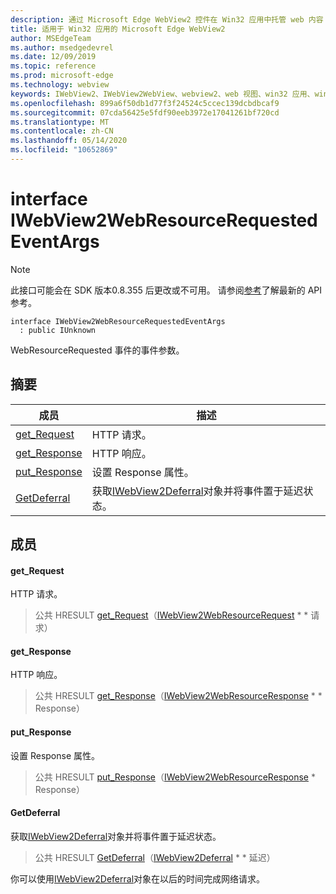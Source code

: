 ```yaml
---
description: 通过 Microsoft Edge WebView2 控件在 Win32 应用中托管 web 内容
title: 适用于 Win32 应用的 Microsoft Edge WebView2
author: MSEdgeTeam
ms.author: msedgedevrel
ms.date: 12/09/2019
ms.topic: reference
ms.prod: microsoft-edge
ms.technology: webview
keywords: IWebView2、IWebView2WebView、webview2、web 视图、win32 应用、win32、edge
ms.openlocfilehash: 899a6f50db1d77f3f24524c5ccec139dcbdbcaf9
ms.sourcegitcommit: 07cda56425e5fdf90eeb3972e17041261bf720cd
ms.translationtype: MT
ms.contentlocale: zh-CN
ms.lasthandoff: 05/14/2020
ms.locfileid: "10652869"
---
```

# interface IWebView2WebResourceRequestedEventArgs 

> [!NOTE]
> 此接口可能会在 SDK 版本0.8.355 后更改或不可用。 请参阅[参考](../../../webview2-api-reference.md)了解最新的 API 参考。

```
interface IWebView2WebResourceRequestedEventArgs
  : public IUnknown
```

WebResourceRequested 事件的事件参数。

## 摘要

 成员                        | 描述
--------------------------------|---------------------------------------------
[get_Request](#get_request) | HTTP 请求。
[get_Response](#get_response) | HTTP 响应。
[put_Response](#put_response) | 设置 Response 属性。
[GetDeferral](#getdeferral) | 获取[IWebView2Deferral](IWebView2Deferral.md)对象并将事件置于延迟状态。

## 成员

#### get_Request 

HTTP 请求。

> 公共 HRESULT [get_Request](#get_request)（[IWebView2WebResourceRequest](IWebView2WebResourceRequest.md) * * 请求）

#### get_Response 

HTTP 响应。

> 公共 HRESULT [get_Response](#get_response)（[IWebView2WebResourceResponse](IWebView2WebResourceResponse.md) * * Response）

#### put_Response 

设置 Response 属性。

> 公共 HRESULT [put_Response](#put_response)（[IWebView2WebResourceResponse](IWebView2WebResourceResponse.md) * Response）

#### GetDeferral 

获取[IWebView2Deferral](IWebView2Deferral.md)对象并将事件置于延迟状态。

> 公共 HRESULT [GetDeferral](#getdeferral)（[IWebView2Deferral](IWebView2Deferral.md) * * 延迟）

你可以使用[IWebView2Deferral](IWebView2Deferral.md)对象在以后的时间完成网络请求。

